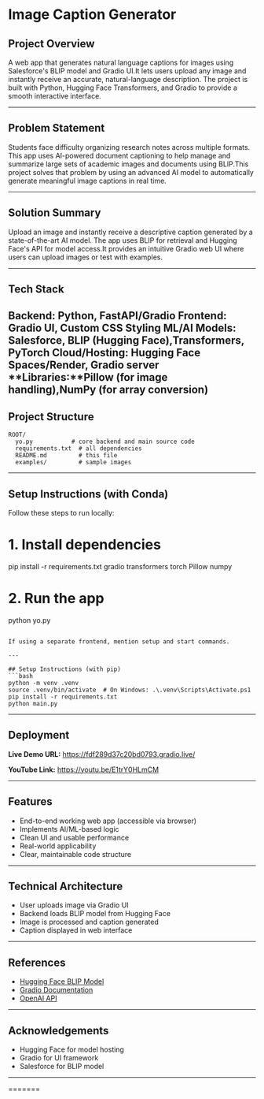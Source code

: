 
# Image Caption Generator

## Project Overview
A web app that generates natural language captions for images using Salesforce's BLIP model and Gradio UI.It lets users upload any image and instantly receive an accurate, natural-language description.
The project is built with Python, Hugging Face Transformers, and Gradio to provide a smooth interactive interface.

---

## Problem Statement
Students face difficulty organizing research notes across multiple formats. This app uses AI-powered document captioning to help manage and summarize large sets of academic images and documents using BLIP.This project solves that problem by using an advanced AI model to automatically generate meaningful image captions in real time.

---

## Solution Summary
Upload an image and instantly receive a descriptive caption generated by a state-of-the-art AI model. The app uses BLIP for retrieval and Hugging Face's API for model access.It provides an intuitive Gradio web UI where users can upload images or test with examples.

---

## Tech Stack
**Backend:** Python, FastAPI/Gradio
**Frontend:** Gradio UI, Custom CSS Styling
**ML/AI Models:** Salesforce, BLIP (Hugging Face),Transformers, PyTorch
**Cloud/Hosting:** Hugging Face Spaces/Render, Gradio server
**Libraries:**Pillow (for image handling),NumPy (for array conversion)
---

## Project Structure
```
ROOT/
  yo.py           # core backend and main source code
  requirements.txt  # all dependencies
  README.md         # this file
  examples/         # sample images 
```

---

## Setup Instructions (with Conda)
Follow these steps to run locally:

# 1. Install dependencies
pip install -r requirements.txt
gradio
transformers
torch
Pillow
numpy

# 2. Run the app
python yo.py
```

If using a separate frontend, mention setup and start commands.

---

## Setup Instructions (with pip)
```bash
python -m venv .venv
source .venv/bin/activate  # On Windows: .\.venv\Scripts\Activate.ps1
pip install -r requirements.txt
python main.py
```

---

## Deployment
**Live Demo URL:**
https://fdf289d37c20bd0793.gradio.live/

**YouTube Link:**
https://youtu.be/E1trY0HLmCM

---

## Features
- End-to-end working web app (accessible via browser)
- Implements AI/ML-based logic
- Clean UI and usable performance
- Real-world applicability
- Clear, maintainable code structure

---

## Technical Architecture
- User uploads image via Gradio UI
- Backend loads BLIP model from Hugging Face
- Image is processed and caption generated
- Caption displayed in web interface

---

## References
- [Hugging Face BLIP Model](https://huggingface.co/Salesforce/blip-image-captioning-base)
- [Gradio Documentation](https://gradio.app/docs/)
- [OpenAI API](https://platform.openai.com/)

---

## Acknowledgements
- Hugging Face for model hosting
- Gradio for UI framework
- Salesforce for BLIP model

---


=======

